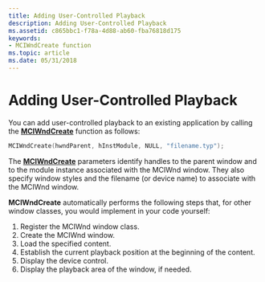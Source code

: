 ```yaml
---
title: Adding User-Controlled Playback
description: Adding User-Controlled Playback
ms.assetid: c865bbc1-f78a-4d88-ab60-fba76818d175
keywords:
- MCIWndCreate function
ms.topic: article
ms.date: 05/31/2018
---
```


# Adding User-Controlled Playback

You can add user-controlled playback to an existing application by calling the [**MCIWndCreate**](/windows/desktop/api/Vfw/nf-vfw-mciwndcreatea) function as follows:


```C++
MCIWndCreate(hwndParent, hInstModule, NULL, "filename.typ"); 
```



The [**MCIWndCreate**](/windows/desktop/api/Vfw/nf-vfw-mciwndcreatea) parameters identify handles to the parent window and to the module instance associated with the MCIWnd window. They also specify window styles and the filename (or device name) to associate with the MCIWnd window.

**MCIWndCreate** automatically performs the following steps that, for other window classes, you would implement in your code yourself:

1.  Register the MCIWnd window class.
2.  Create the MCIWnd window.
3.  Load the specified content.
4.  Establish the current playback position at the beginning of the content.
5.  Display the device control.
6.  Display the playback area of the window, if needed.

 

 




